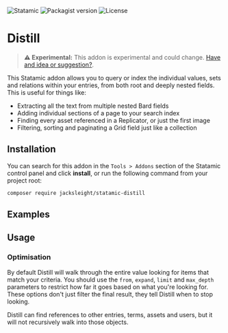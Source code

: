 <!-- statamic:hide -->

![Statamic](https://flat.badgen.net/badge/Statamic/3.4+/FF269E)
![Packagist version](https://flat.badgen.net/packagist/v/jacksleight/statamic-distill)
![License](https://flat.badgen.net/github/license/jacksleight/statamic-distill)

# Distill 

<!-- /statamic:hide -->

> **⚠️ Experimental:** This addon is experimental and could change. [Have and idea or suggestion?](https://github.com/jacksleight/statamic-distill/issues).

This Statamic addon allows you to query or index the individual values, sets and relations within your entries, from both root and deeply nested fields. This is useful for things like:

* Extracting all the text from multiple nested Bard fields
* Adding individual sections of a page to your search index
* Finding every asset referenced in a Replicator, or just the first image
* Filtering, sorting and paginating a Grid field just like a collection

## Installation

You can search for this addon in the `Tools > Addons` section of the Statamic control panel and click **install**, or run the following command from your project root:

```bash
composer require jacksleight/statamic-distill
```

## Examples

## Usage

### Optimisation

By default Distill will walk through the entire value looking for items that match your criteria. You should use the `from`, `expand`, `limit` and `max_depth` parameters to restrict how far it goes based on what you're looking for. These options don't just filter the final result, they tell Distill when to stop looking.

Distill can find references to other entries, terms, assets and users, but it will not recursively walk into those objects.
